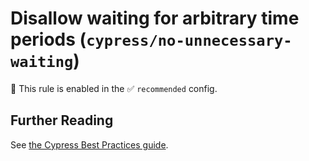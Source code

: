 # Disallow waiting for arbitrary time periods (`cypress/no-unnecessary-waiting`)

💼 This rule is enabled in the ✅ `recommended` config.

<!-- end auto-generated rule header -->

## Further Reading

See [the Cypress Best Practices guide](https://on.cypress.io/best-practices#Unnecessary-Waiting).
